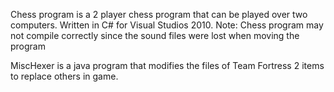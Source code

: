 Chess program is a 2 player chess program that can be played over two computers. Written in C# for Visual Studios 2010.
Note: Chess program may not compile correctly since the sound files were lost when moving the program

MiscHexer is a java program that modifies the files of Team Fortress 2 items to replace others in game.
